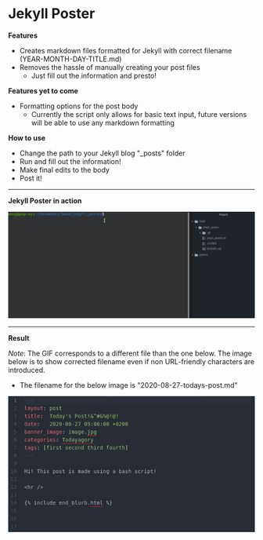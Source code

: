 # Jekyll Poster

**Features**
- Creates markdown files formatted for Jekyll with correct filename (YEAR-MONTH-DAY-TITLE.md)
- Removes the hassle of manually creating your post files
  - Just fill out the information and presto!

**Features yet to come**
- Formatting options for the post body
  - Currently the script only allows for basic text input, future versions will be able to use any markdown formatting

**How to use**
- Change the path to your Jekyll blog "_posts" folder
- Run and fill out the information!
- Make final edits to the body
- Post it!

---
**Jekyll Poster in action**

![Jekyll Poster in action](jekyll_poster_in_action.gif?raw=true)

---
**Result**

*Note*: The GIF corresponds to a different file than the one below. The image below is to show corrected filename even if non URL-friendly characters are introduced.
- The filename for the below image is "2020-08-27-todays-post.md"

![Jekyll Poster Screenshot](jekyll_poster_screenshot.png?raw=true)
